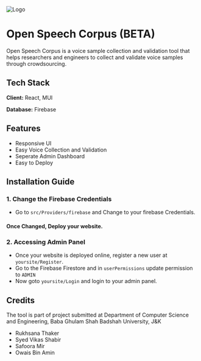 
![Logo](https://raw.githubusercontent.com/vikasbukhari/Open-Speech-Corpus/main/promotional/openSpeechLogo.png?token=GHSAT0AAAAAABJAAEDHMS2GOSZ7DF2ZI7F2YQRZSDQ)


# Open Speech Corpus (BETA)

Open Speech Corpus is a voice sample collection and validation tool that helps researchers and engineers to collect and validate voice samples through crowdsourcing.

## Tech Stack

**Client:** React, MUI

**Database:** Firebase



## Features

- Responsive UI
- Easy Voice Collection and Validation
- Seperate Admin Dashboard
- Easy to Deploy


## Installation Guide

### 1. Change the Firebase Credentials

- Go to `src/Providers/firebase` and Change to your firebase Credentials.

#### Once Changed, Deploy your website.


### 2. Accessing Admin Panel

 - Once your website is deployed online, register a new user at `yoursite/Register`.
 - Go to the Firebase Firestore and in `userPermissions` update permission to `ADMIN` 
 - Now goto `yoursite/Login` and login to your admin panel.

## Credits

The tool is part of project submitted at Department of Computer Science and Engineering, Baba Ghulam Shah Badshah University, J&K

- Rukhsana Thaker
- Syed Vikas Shabir
- Safoora Mir
- Owais Bin Amin